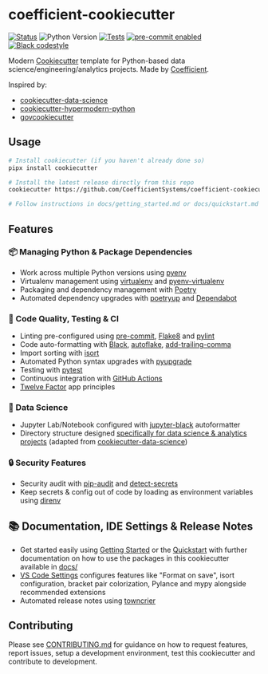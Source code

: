 # coefficient-cookiecutter

<!-- badges-begin -->

[![Status][status badge]][status badge]
![Python Version][python version badge]
[![Tests][github actions badge]][github actions page]
[![pre-commit enabled][pre-commit badge]][pre-commit project]
[![Black codestyle][black badge]][black project]

[black badge]: https://img.shields.io/badge/code%20style-black-000000.svg
[black project]: https://github.com/psf/black
[github actions badge]: https://github.com/CoefficientSystems/coefficient-cookiecutter/actions/workflows/main.yaml/badge.svg
[github actions page]: https://github.com/CoefficientSystems/coefficient-cookiecutter/actions/workflows/main.yaml?query=workflow%3ACI
[pre-commit badge]: https://img.shields.io/badge/pre--commit-enabled-brightgreen?logo=pre-commit&logoColor=white
[pre-commit project]: https://pre-commit.com/
[python version badge]: https://img.shields.io/badge/python-3.6%20%7C%203.7%20%7C%203.8%20%7C%203.9%20%7C%203.10-blue
[status badge]: https://badgen.net/badge/status/alpha/d8624d

<!-- badges-end -->

Modern [Cookiecutter] template for Python-based data
science/engineering/analytics projects. Made by [Coefficient].

Inspired by:

- [cookiecutter-data-science]
- [cookiecutter-hypermodern-python]
- [govcookiecutter]

## Usage

```sh
# Install cookiecutter (if you haven't already done so)
pipx install cookiecutter

# Install the latest release directly from this repo
cookiecutter https://github.com/CoefficientSystems/coefficient-cookiecutter

# Follow instructions in docs/getting_started.md or docs/quickstart.md
```

## Features

<!-- features-begin -->

### 📦 Managing Python & Package Dependencies

- Work across multiple Python versions using [pyenv]
- Virtualenv management using [virtualenv] and [pyenv-virtualenv]
- Packaging and dependency management with [Poetry]
- Automated dependency upgrades with [poetryup] and [Dependabot]

### 👷 Code Quality, Testing & CI

- Linting pre-configured using [pre-commit], [Flake8] and [pylint]
- Code auto-formatting with [Black], [autoflake], [add-trailing-comma]
- Import sorting with [isort]
- Automated Python syntax upgrades with [pyupgrade]
- Testing with [pytest]
- Continuous integration with [GitHub Actions]
- [Twelve Factor] app principles

### 🤖 Data Science

- Jupyter Lab/Notebook configured with [jupyter-black] autoformatter
- Directory structure designed [specifically for data science & analytics
  projects](https://drivendata.github.io/cookiecutter-data-science/#directory-structure) (adapted
  from [cookiecutter-data-science])

### 🔒 Security Features

- Security audit with [pip-audit] and [detect-secrets]
- Keep secrets & config out of code by loading as environment variables using [direnv]

## 📚 Documentation, IDE Settings & Release Notes

- Get started easily using [Getting Started]({{cookiecutter.repo_name}}/docs/getting_started.md) or
  the [Quickstart]({{cookiecutter.repo_name}}/docs/quickstart.md) with further documentation on how
  to use the packages in this cookiecutter available in [docs/]({{cookiecutter.repo_name}}/docs/)
- [VS Code Settings] configures features like "Format on save", isort configuration, bracket pair
  colorization, Pylance and mypy alongside recommended extensions
- Automated release notes using [towncrier]

<!-- features-end -->

## Contributing

Please see [CONTRIBUTING.md](CONTRIBUTING.md) for guidance on how to request features, report
issues, setup a development environment, test this cookiecutter and contribute to development.

[add-trailing-comma]: https://github.com/asottile/add-trailing-comma
[autoflake]: https://github.com/pycqa/autoflake
[black]: https://github.com/psf/black
[coefficient]: https://coefficient.ai
[cookiecutter-data-science]: https://drivendata.github.io/cookiecutter-data-science/
[cookiecutter-hypermodern-python]: https://github.com/cjolowicz/cookiecutter-hypermodern-python
[cookiecutter]: https://github.com/cookiecutter/cookiecutter
[dependabot]: https://github.com/dependabot
[detect-secrets]: https://github.com/yelp/detect-secrets
[direnv]: https://direnv.net/
[flake8]: https://flake8.pycqa.org/
[github actions]: https://github.com/features/actions
[govcookiecutter]: https://best-practice-and-impact.github.io/govcookiecutter/#govcookiecutter
[isort]: https://pycqa.github.io/isort/
[jupyter-black]: https://pypi.org/project/jupyter-black/
[pip-audit]: https://pypi.org/project/pip-audit/
[poetry]: https://python-poetry.org/
[poetryup]: https://pypi.org/project/poetryup/
[pre-commit]: https://pre-commit.com/
[pyenv-virtualenv]: https://github.com/pyenv/pyenv-virtualenv
[pyenv]: https://github.com/pyenv/pyenv
[pylint]: https://pypi.org/project/pylint/
[pytest]: https://docs.pytest.org/
[pyupgrade]: https://github.com/asottile/pyupgrade
[towncrier]: https://github.com/twisted/towncrier
[twelve factor]: https://12factor.net/
[virtualenv]: https://pypi.org/project/virtualenv/
[vs code settings]: https://code.visualstudio.com/docs/getstarted/settings
